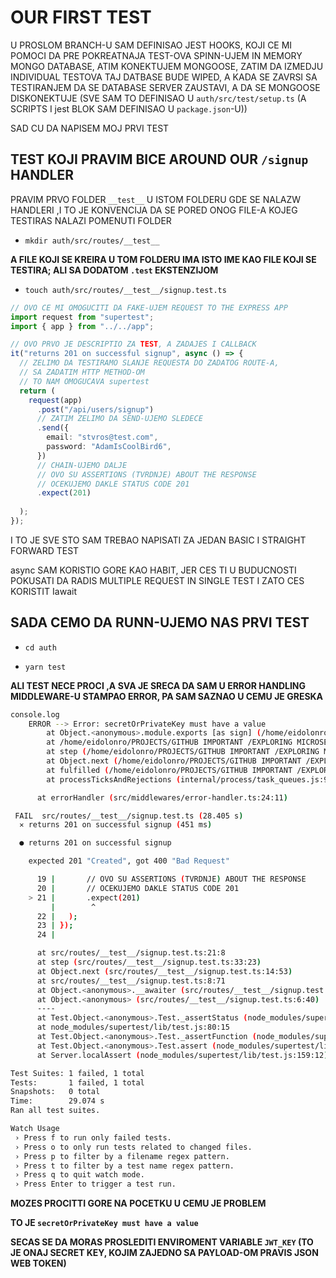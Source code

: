 # OUR FIRST TEST

U PROSLOM BRANCH-U SAM DEFINISAO JEST HOOKS, KOJI CE MI POMOCI DA PRE POKREATNAJA TEST-OVA SPINN-UJEM IN MEMORY MONGO DATABASE, ATIM KONEKTUJEM MONGOOSE, ZATIM DA IZMEDJU INDIVIDUAL TESTOVA TAJ DATBASE BUDE WIPED, A KADA SE ZAVRSI SA TESTIRANJEM DA SE DATABASE SERVER ZAUSTAVI, A DA SE MONGOOSE DISKONEKTUJE (SVE SAM TO DEFINISAO U `auth/src/test/setup.ts` (A SCRIPTS I jest BLOK SAM DEFINISAO U `package.json`-U))

SAD CU DA NAPISEM MOJ PRVI TEST

## TEST KOJI PRAVIM BICE AROUND OUR `/signup` HANDLER

PRAVIM PRVO FOLDER `__test__` U ISTOM FOLDERU GDE SE NALAZW HANDLERI ,I TO JE KONVENCIJA DA SE PORED ONOG FILE-A KOJEG TESTIRAS NALAZI POMENUTI FOLDER

- `mkdir auth/src/routes/__test__`

**A FILE KOJI SE KREIRA U TOM FOLDERU IMA ISTO IME KAO FILE KOJI SE TESTIRA; ALI SA DODATOM `.test` EKSTENZIJOM**

- `touch auth/src/routes/__test__/signup.test.ts`

```ts
// OVO CE MI OMOGUCITI DA FAKE-UJEM REQUEST TO THE EXPRESS APP
import request from "supertest";
import { app } from "../../app";

// OVO PRVO JE DESCRIPTIO ZA TEST, A ZADAJES I CALLBACK
it("returns 201 on successful signup", async () => {
  // ZELIMO DA TESTIRAMO SLANJE REQUESTA DO ZADATOG ROUTE-A,
  // SA ZADATIM HTTP METHOD-OM
  // TO NAM OMOGUCAVA supertest
  return (
    request(app)
      .post("/api/users/signup")
      // ZATIM ZELIMO DA SEND-UJEMO SLEDECE
      .send({
        email: "stvros@test.com",
        password: "AdamIsCoolBird6",
      })
      // CHAIN-UJEMO DALJE
      // OVO SU ASSERTIONS (TVRDNJE) ABOUT THE RESPONSE
      // OCEKUJEMO DAKLE STATUS CODE 201
      .expect(201)
      
  );
});
```

I TO JE SVE STO SAM TREBAO NAPISATI ZA JEDAN BASIC I STRAIGHT FORWARD TEST

async SAM KORISTIO GORE KAO HABIT, JER CES TI U BUDUCNOSTI POKUSATI DA RADIS MULTIPLE REQUEST IN SINGLE TEST I ZATO CES KORISTIT Iawait

## SADA CEMO DA RUNN-UJEMO NAS PRVI TEST

- `cd auth`

- `yarn test`

**ALI TEST NECE PROCI ,A SVA JE SRECA DA SAM U ERROR HANDLING MIDDLEWARE-U STAMPAO ERROR, PA SAM SAZNAO U CEMU JE GRESKA**

```bash
console.log
    ERROR --> Error: secretOrPrivateKey must have a value
        at Object.<anonymous>.module.exports [as sign] (/home/eidolonro/PROJECTS/GITHUB IMPORTANT /EXPLORING MICROSERVICES/2_micro_ticket/auth/node_modules/jsonwebtoken/sign.js:107:20)
        at /home/eidolonro/PROJECTS/GITHUB IMPORTANT /EXPLORING MICROSERVICES/2_micro_ticket/auth/src/routes/signup.ts:53:21
        at step (/home/eidolonro/PROJECTS/GITHUB IMPORTANT /EXPLORING MICROSERVICES/2_micro_ticket/auth/src/routes/signup.ts:33:23)
        at Object.next (/home/eidolonro/PROJECTS/GITHUB IMPORTANT /EXPLORING MICROSERVICES/2_micro_ticket/auth/src/routes/signup.ts:14:53)
        at fulfilled (/home/eidolonro/PROJECTS/GITHUB IMPORTANT /EXPLORING MICROSERVICES/2_micro_ticket/auth/src/routes/signup.ts:5:58)
        at processTicksAndRejections (internal/process/task_queues.js:93:5)

      at errorHandler (src/middlewares/error-handler.ts:24:11)

 FAIL  src/routes/__test__/signup.test.ts (28.405 s)
  ✕ returns 201 on successful signup (451 ms)

  ● returns 201 on successful signup

    expected 201 "Created", got 400 "Bad Request"

      19 |       // OVO SU ASSERTIONS (TVRDNJE) ABOUT THE RESPONSE
      20 |       // OCEKUJEMO DAKLE STATUS CODE 201
    > 21 |       .expect(201)
         |        ^
      22 |   );
      23 | });
      24 |

      at src/routes/__test__/signup.test.ts:21:8
      at step (src/routes/__test__/signup.test.ts:33:23)
      at Object.next (src/routes/__test__/signup.test.ts:14:53)
      at src/routes/__test__/signup.test.ts:8:71
      at Object.<anonymous>.__awaiter (src/routes/__test__/signup.test.ts:4:12)
      at Object.<anonymous> (src/routes/__test__/signup.test.ts:6:40)
      ----
      at Test.Object.<anonymous>.Test._assertStatus (node_modules/supertest/lib/test.js:296:12)
      at node_modules/supertest/lib/test.js:80:15
      at Test.Object.<anonymous>.Test._assertFunction (node_modules/supertest/lib/test.js:311:11)
      at Test.Object.<anonymous>.Test.assert (node_modules/supertest/lib/test.js:201:21)
      at Server.localAssert (node_modules/supertest/lib/test.js:159:12)

Test Suites: 1 failed, 1 total
Tests:       1 failed, 1 total
Snapshots:   0 total
Time:        29.074 s
Ran all test suites.

Watch Usage
 › Press f to run only failed tests.
 › Press o to only run tests related to changed files.
 › Press p to filter by a filename regex pattern.
 › Press t to filter by a test name regex pattern.
 › Press q to quit watch mode.
 › Press Enter to trigger a test run.

```

**MOZES PROCITTI GORE NA POCETKU U CEMU JE PROBLEM**

**TO JE `secretOrPrivateKey must have a value`**

**SECAS SE DA MORAS PROSLEDITI ENVIROMENT VARIABLE `JWT_KEY` (TO JE ONAJ SECRET KEY, KOJIM ZAJEDNO SA PAYLOAD-OM PRAVIS JSON WEB TOKEN)**
